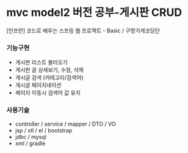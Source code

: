 # mvc model2 버전 공부-게시판 CRUD



 
[인프런] 
코드로 배우는 스프링 웹 프로젝트 - Basic / 구멍가게코딩단

### 기능구현 
- 게시판 리스트 불러오기
- 게시판 글 상세보기, 수정, 삭제
- 게시글 검색 (카테고리/검색어)
- 게시글 페이지네이션
- 페이지 이동시 검색어 값 유지

### 사용기술 
- controller / service / mapper / DTO / VO
- jsp / stl / el / bootstrap
- jdbc / mysql
- xml / gradle
